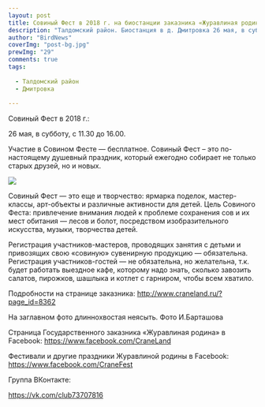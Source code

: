 ```yaml
---
layout: post
title: Совиный Фест в 2018 г. на биостанции заказника «Журавлиная родина»
description: "Талдомский район. Биостанция в д. Дмитровка 26 мая, в субботу, с 11.30 до 16.00"
author: "BirdNews"
coverImg: "post-bg.jpg"
prewImg: "29"
comments: true
tags:
 
  - Талдомский район
  - Дмитровка
 
---
```


Совиный Фест в 2018 г.:

26 мая, в субботу, с 11.30 до 16.00.

Участие в Совином Фесте — бесплатное. Совиный Фест – это по-настоящему душевный праздник, который ежегодно собирает не только старых друзей, но и новых.

<img src="http://birdnews.lndg.ru/img/post-bg29.png"/>

Совиный Фест — это еще и творчество: ярмарка поделок, мастер-классы, арт-объекты и различные активности для детей.
Цель Совиного Феста: привлечение внимания людей к проблеме сохранения сов и их мест обитания — лесов и болот, посредством изобразительного искусства, музыки, творчества детей.

Регистрация участников-мастеров, проводящих занятия с детьми и привозящих свою «совиную» сувенирную продукцию — обязательна.
Регистрация участников-гостей — не обязательна, но желательна, т.к. будет работать выездное кафе, которому надо знать, сколько завозить салатов, пирожков, шашлыка и котлет с гарниром, чтобы всем хватило.

Подробности на странице заказника: http://www.craneland.ru/?page_id=8362

На заглавном фото длиннохвостая неясыть. Фото И.Барташова

Страница Государственного заказника «Журавлиная родина» в Facebook: https://www.facebook.com/CraneLand

Фестивали и другие праздники Журавлиной родины в Facebook: https://www.facebook.com/CraneFest

Группа ВКонтакте:

https://vk.com/club73707816
